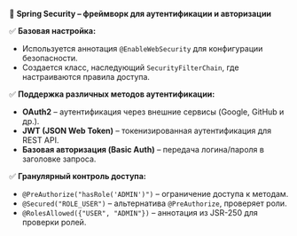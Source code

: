 🔹 **Spring Security – фреймворк для аутентификации и авторизации**

✅ **Базовая настройка:**
- Используется аннотация `@EnableWebSecurity` для конфигурации безопасности.
- Создается класс, наследующий `SecurityFilterChain`, где настраиваются правила доступа.

✅ **Поддержка различных методов аутентификации:**
- **OAuth2** – аутентификация через внешние сервисы (Google, GitHub и др.).
- **JWT (JSON Web Token)** – токенизированная аутентификация для REST API.
- **Базовая авторизация (Basic Auth)** – передача логина/пароля в заголовке запроса.

✅ **Гранулярный контроль доступа:**
- `@PreAuthorize("hasRole('ADMIN')")` – ограничение доступа к методам.
- `@Secured("ROLE_USER")` – альтернатива `@PreAuthorize`, проверяет роли.
- `@RolesAllowed({"USER", "ADMIN"})` – аннотация из JSR-250 для проверки ролей.